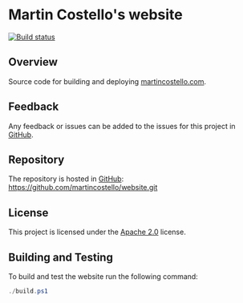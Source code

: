 # Martin Costello's website

[![Build status](https://github.com/martincostello/website/workflows/build/badge.svg?branch=master&event=push)](https://github.com/martincostello/website/actions?query=workflow%3Abuild+branch%3Amaster+event%3Apush)

## Overview

Source code for building and deploying [martincostello.com](https://martincostello.com/).

## Feedback

Any feedback or issues can be added to the issues for this project in [GitHub](https://github.com/martincostello/website/issues).

## Repository

The repository is hosted in [GitHub](https://github.com/martincostello/website): https://github.com/martincostello/website.git

## License

This project is licensed under the [Apache 2.0](https://github.com/martincostello/website/blob/master/LICENSE) license.

## Building and Testing

To build and test the website run the following command:

```powershell
./build.ps1
```
